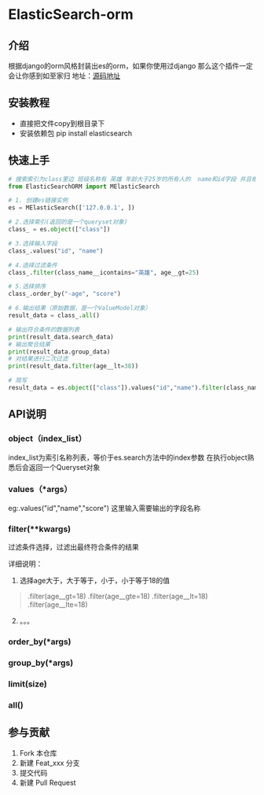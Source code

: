 # ElasticSearch-orm

## 介绍

根据django的orm风格封装出es的orm，如果你使用过django
那么这个插件一定会让你感到如至家归 
地址：[源码地址](https://github.com/PasserAhao/ElasticSearch-orm)

## 安装教程

- 直接把文件copy到根目录下
- 安装依赖包 pip install elasticsearch

## 快速上手

```python
# 搜索索引为class里边 班级名称有 英雄 年龄大于25岁的所有人的  name和id字段 并且根据age倒叙排序，如果age相同则按score正序排序
from ElasticSearchORM import MElasticSearch

# 1. 创建es链接实例
es = MElasticSearch(['127.0.0.1', ])

# 2.选择索引(返回的是一个queryset对象)
class_ = es.object(["class"])

# 3.选择输入字段
class_.values("id", "name")

# 4.选择过滤条件
class_.filter(class_name__icontains="英雄", age__gt=25)

# 5.选择排序
class_.order_by("-age", "score")

# 6.输出结果（原始数据，是一个ValueModel对象）
result_data = class_.all()

# 输出符合条件的数据列表
print(result_data.search_data)
# 输出聚合结果
print(result_data.group_data)
# 对结果进行二次过滤
print(result_data.filter(age__lt=38))

# 简写
result_data = es.object(["class"]).values("id","name").filter(class_name__icontains="英雄", age__gt=25).order_by("-age","score").all()

```


## API说明

### object（index_list）

index_list为索引名称列表，等价于es.search方法中的index参数
在执行object熟悉后会返回一个Queryset对象

### values（*args）

eg:.values("id","name","score")
这里输入需要输出的字段名称

### filter(**kwargs)
过滤条件选择，过滤出最终符合条件的结果

详细说明：
1. 选择age大于，大于等于，小于，小于等于18的值
> .filter(age__gt=18)
> .filter(age__gte=18)
> .filter(age__lt=18)
> .filter(age__lte=18)
2. 。。。

### order_by(*args)

### group_by(*args)

### limit(size)

### all()


## 参与贡献

1.  Fork 本仓库
2.  新建 Feat_xxx 分支
3.  提交代码
4.  新建 Pull Request
